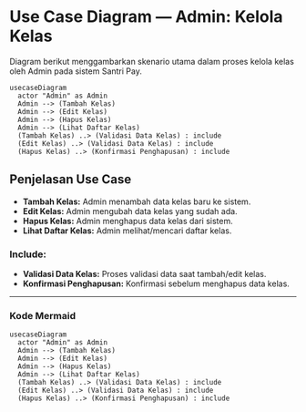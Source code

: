 # Use Case Diagram — Admin: Kelola Kelas

Diagram berikut menggambarkan skenario utama dalam proses kelola kelas oleh Admin pada sistem Santri Pay.

```mermaid
usecaseDiagram
  actor "Admin" as Admin
  Admin --> (Tambah Kelas)
  Admin --> (Edit Kelas)
  Admin --> (Hapus Kelas)
  Admin --> (Lihat Daftar Kelas)
  (Tambah Kelas) ..> (Validasi Data Kelas) : include
  (Edit Kelas) ..> (Validasi Data Kelas) : include
  (Hapus Kelas) ..> (Konfirmasi Penghapusan) : include
```

## Penjelasan Use Case
- **Tambah Kelas:** Admin menambah data kelas baru ke sistem.
- **Edit Kelas:** Admin mengubah data kelas yang sudah ada.
- **Hapus Kelas:** Admin menghapus data kelas dari sistem.
- **Lihat Daftar Kelas:** Admin melihat/mencari daftar kelas.

### Include:
- **Validasi Data Kelas:** Proses validasi data saat tambah/edit kelas.
- **Konfirmasi Penghapusan:** Konfirmasi sebelum menghapus data kelas.

---

### Kode Mermaid
```mermaid
usecaseDiagram
  actor "Admin" as Admin
  Admin --> (Tambah Kelas)
  Admin --> (Edit Kelas)
  Admin --> (Hapus Kelas)
  Admin --> (Lihat Daftar Kelas)
  (Tambah Kelas) ..> (Validasi Data Kelas) : include
  (Edit Kelas) ..> (Validasi Data Kelas) : include
  (Hapus Kelas) ..> (Konfirmasi Penghapusan) : include
``` 